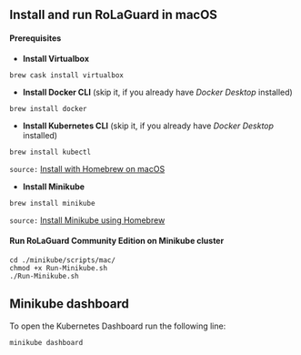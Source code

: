 ## Install and run RoLaGuard in macOS

#### Prerequisites

* **Install Virtualbox** 
```
brew cask install virtualbox
```

* **Install Docker CLI** (skip it, if you already have _Docker Desktop_ installed) 
```
brew install docker
```

* **Install Kubernetes CLI** (skip it, if you already have _Docker Desktop_ installed)
```
brew install kubectl 
```
`source:` [Install with Homebrew on macOS](https://kubernetes.io/docs/tasks/tools/install-kubectl/#install-with-homebrew-on-macos)
* **Install Minikube**
```
brew install minikube
```
`source:` [Install Minikube using Homebrew](https://kubernetes.io/docs/tasks/tools/install-minikube/)


#### Run RoLaGuard Community Edition on Minikube cluster
```
cd ./minikube/scripts/mac/
chmod +x Run-Minikube.sh
./Run-Minikube.sh
```

## Minikube dashboard

To open the Kubernetes Dashboard run the following line:

```bash
minikube dashboard
```
